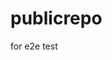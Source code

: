# publicrepo
for e2e test































































































































































































































































































































































































































































































































































































































































































































































































































































































































































































































































































































































































































































































































































































































































































































































































































































































































































































































































































































































































































































































































































































































































































































































































































































































































































































































































































































































































































































